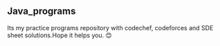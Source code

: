 ## Java_programs
Its my practice programs repository with codechef, codeforces and SDE sheet solutions.Hope it helps you.  😊
